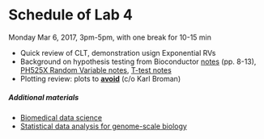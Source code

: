 # Schedule of Lab 4

Monday Mar 6, 2017, 3pm-5pm, with one break for 10-15 min

- Quick review of CLT, demonstration usign Exponential RVs
- Background on hypothesis testing from Bioconductor [notes](https://www.bioconductor.org/help/course-materials/2016/CSAMA/lect-02+13-testing/160711-brixen-testing-huber.pdf) (pp. 8-13), [PH525X Random Variable notes](http://genomicsclass.github.io/book/pages/random_variables.html), [T-test notes](http://genomicsclass.github.io/book/pages/t-tests_in_practice.html)
- Plotting review: plots to [**avoid**](http://genomicsclass.github.io/book/pages/plots_to_avoid.html) (c/o Karl Broman)

##### Additional materials

- [Biomedical data science](http://genomicsclass.github.io/book/)
- [Statistical data analysis for genome-scale biology](https://www.bioconductor.org/help/course-materials/2016/CSAMA/)

